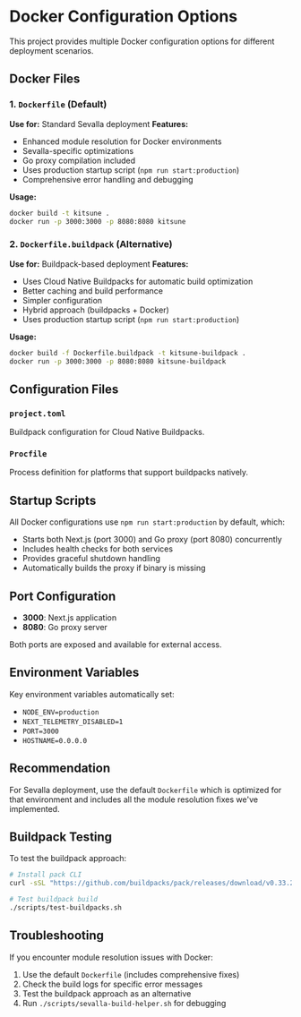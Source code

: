 # Docker Configuration Options

This project provides multiple Docker configuration options for different deployment scenarios.

## Docker Files

### 1. `Dockerfile` (Default)
**Use for:** Standard Sevalla deployment
**Features:**
- Enhanced module resolution for Docker environments
- Sevalla-specific optimizations
- Go proxy compilation included
- Uses production startup script (`npm run start:production`)
- Comprehensive error handling and debugging

**Usage:**
```bash
docker build -t kitsune .
docker run -p 3000:3000 -p 8080:8080 kitsune
```

### 2. `Dockerfile.buildpack` (Alternative)
**Use for:** Buildpack-based deployment
**Features:**
- Uses Cloud Native Buildpacks for automatic build optimization
- Better caching and build performance
- Simpler configuration
- Hybrid approach (buildpacks + Docker)
- Uses production startup script (`npm run start:production`)

**Usage:**
```bash
docker build -f Dockerfile.buildpack -t kitsune-buildpack .
docker run -p 3000:3000 -p 8080:8080 kitsune-buildpack
```

## Configuration Files

### `project.toml`
Buildpack configuration for Cloud Native Buildpacks.

### `Procfile`
Process definition for platforms that support buildpacks natively.

## Startup Scripts

All Docker configurations use `npm run start:production` by default, which:
- Starts both Next.js (port 3000) and Go proxy (port 8080) concurrently
- Includes health checks for both services
- Provides graceful shutdown handling
- Automatically builds the proxy if binary is missing

## Port Configuration

- **3000**: Next.js application
- **8080**: Go proxy server

Both ports are exposed and available for external access.

## Environment Variables

Key environment variables automatically set:
- `NODE_ENV=production`
- `NEXT_TELEMETRY_DISABLED=1`
- `PORT=3000`
- `HOSTNAME=0.0.0.0`

## Recommendation

For Sevalla deployment, use the default `Dockerfile` which is optimized for that environment and includes all the module resolution fixes we've implemented.

## Buildpack Testing

To test the buildpack approach:
```bash
# Install pack CLI
curl -sSL "https://github.com/buildpacks/pack/releases/download/v0.33.2/pack-v0.33.2-linux.tgz" | tar -C /usr/local/bin/ -xzv pack

# Test buildpack build
./scripts/test-buildpacks.sh
```

## Troubleshooting

If you encounter module resolution issues with Docker:
1. Use the default `Dockerfile` (includes comprehensive fixes)
2. Check the build logs for specific error messages
3. Test the buildpack approach as an alternative
4. Run `./scripts/sevalla-build-helper.sh` for debugging